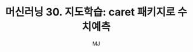 ---
layout: post
title: "머신러닝 30. 지도학습: caret 패키지로 수치예측"
author: "MJ"
categories: [science, statistical_method]
tags: [statistics, machinelearning, multicampus, bigdata_analysis_edu, CRT]
image: 
---